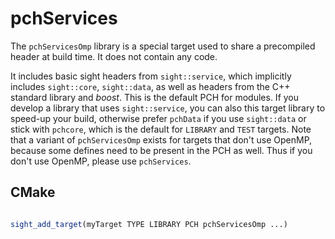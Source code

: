 # pchServices

The `pchServicesOmp` library is a special target used to share a precompiled header at build time. It does not contain any code.

It includes basic sight headers from `sight::service`, which implicitly includes `sight::core`, `sight::data`, as well as headers from the C++ standard library and *boost*. This is the default PCH for modules. If you develop a library that uses `sight::service`, you can also this target library to speed-up your build, otherwise prefer `pchData` if you use `sight::data` or stick with `pchcore`, which is the default for `LIBRARY` and `TEST` targets. Note that a variant of `pchServicesOmp` exists for targets that don't use OpenMP, because some defines need to be present in the PCH as well. Thus if you don't use OpenMP, please use `pchServices`.

## CMake

```cmake

sight_add_target(myTarget TYPE LIBRARY PCH pchServicesOmp ...)
```